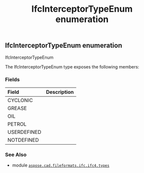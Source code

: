 ﻿---
title: IfcInterceptorTypeEnum enumeration
second_title: Aspose.CAD for Python via .NET API References
description: 
type: docs
weight: 2910
url: /python-net/aspose.cad.fileformats.ifc.ifc4.types/ifcinterceptortypeenum/
is_root: false
---

## IfcInterceptorTypeEnum enumeration

IfcInterceptorTypeEnum



The IfcInterceptorTypeEnum type exposes the following members:

### Fields
| Field | Description |
| :- | :- |
| CYCLONIC |  |
| GREASE |  |
| OIL |  |
| PETROL |  |
| USERDEFINED |  |
| NOTDEFINED |  |



### See Also
* module [`aspose.cad.fileformats.ifc.ifc4.types`](..)
